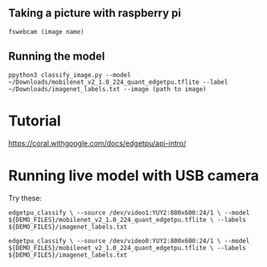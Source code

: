 

## Taking a picture with raspberry pi

`fswebcam (image name)`

## Running the model

`ppython3 classify_image.py --model ~/Downloads/mobilenet_v2_1.0_224_quant_edgetpu.tflite --label ~/Downloads/imagenet_labels.txt --image (path to image)`

# Tutorial
https://coral.withgoogle.com/docs/edgetpu/api-intro/

# Running live model with USB camera


Try these:

`edgetpu_classify \
--source /dev/video1:YUY2:800x600:24/1 \
--model ${DEMO_FILES}/mobilenet_v2_1.0_224_quant_edgetpu.tflite \
--labels ${DEMO_FILES}/imagenet_labels.txt`

`edgetpu_classify \
--source /dev/video0:YUY2:800x600:24/1 \
--model ${DEMO_FILES}/mobilenet_v2_1.0_224_quant_edgetpu.tflite \
--labels ${DEMO_FILES}/imagenet_labels.txt`

